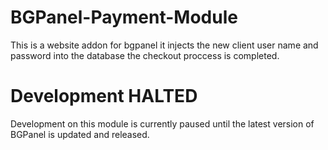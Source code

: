 # BGPanel-Payment-Module
This is a website addon for bgpanel it injects the new client user name and password into the database the checkout proccess is completed.

# Development HALTED
Development on this module is currently paused until the latest version of BGPanel is updated and released.
